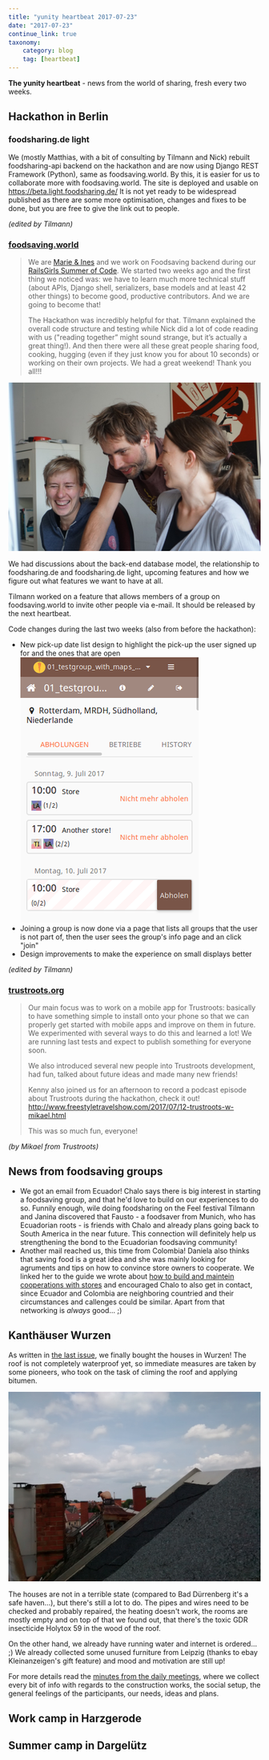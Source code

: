 ```yaml
---
title: "yunity heartbeat 2017-07-23"
date: "2017-07-23"
continue_link: true
taxonomy:
    category: blog
    tag: [heartbeat]
---
```


**The yunity heartbeat** - news from the world of sharing, fresh every two weeks.

## Hackathon in Berlin

### foodsharing.de light

We (mostly Matthias, with a bit of consulting by Tilmann and Nick) rebuilt foodsharing-api backend on the hackathon and are now using Django REST Framework (Python), same as foodsaving.world. By this, it is easier for us to collaborate more with foodsaving.world. 
The site is deployed and usable on https://beta.light.foodsharing.de/
It is not yet ready to be widespread published as there are some more optimisation, changes and fixes to be done, but you are free to give the link out to people.

_(edited by Tilmann)_

### [foodsaving.world](https://foodsaving.world)

> We are [Marie & Ines](https://twitter.com/nk42) and we work on Foodsaving backend during our [RailsGirls Summer of Code](https://railsgirlssummerofcode.org/). We started two weeks ago and the first thing we noticed was: we have to learn much more technical stuff (about APIs, Django shell, serializers, base models and at least 42 other things) to become good, productive contributors. And we are going to become that!
> 
> The Hackathon was incredibly helpful for that. Tilmann explained the overall code structure and testing while Nick did a lot of code reading with us ("reading together” might sound strange, but it’s actually a great thing!). And then there were all these great people sharing food, cooking, hugging (even if they just know you for about 10 seconds) or working on their own projects. We had a great weekend! Thank you all!!!

![Team NK42 with Nick](/user/pages/01.heartbeat/2017-07-23/DSC02962.JPG)

We had discussions about the back-end database model, the relationship to foodsharing.de and foodsharing.de light, upcoming features and how we figure out what features we want to have at all.

Tilmann worked on a feature that allows members of a group on foodsaving.world to invite other people via e-mail. It should be released by the next heartbeat.

Code changes during the last two weeks (also from before the hackathon):

- New pick-up date list design to highlight the pick-up the user signed up for and the ones that are open
![](fstool-pickuplist.png)
- Joining a group is now done via a page that lists all groups that the user is not part of, then the user sees the group's info page and an click "join"
- Design improvements to make the experience on small displays better

_(edited by Tilmann)_


### [trustroots.org](http://trustroots.org)

> Our main focus was to work on a mobile app for Trustroots: basically to have something simple to install onto your phone so that we can properly get started with mobile apps and improve on them in future. We experimented with several ways to do this and learned a lot! We are running last tests and expect to publish something for everyone soon.
>
> We also introduced several new people into Trustroots development, had fun, talked about future ideas and made many new friends!
>
> Kenny also joined us for an afternoon to record a podcast episode about Trustroots during the hackathon, check it out!
> http://www.freestyletravelshow.com/2017/07/12-trustroots-w-mikael.html
>
> This was so much fun, everyone!

_(by Mikael from Trustroots)_

## News from foodsaving groups

- We got an email from Ecuador! Chalo says there is big interest in starting a foodsaving group, and that he'd love to build on our experiences to do so. Funnily enough, wile doing foodsharing on the Feel festival Tilmann and Janina discovered that Fausto - a foodsaver from Munich, who has Ecuadorian roots - is friends with Chalo and already plans going back to South America in the near future. This connection will definitely help us strengthening the bond to the Ecuadorian foodsaving community!
- Another mail reached us, this time from Colombia! Daniela also thinks that saving food is a great idea and she was mainly looking for agruments and tips on how to convince store owners to cooperate. We linked her to the guide we wrote about [how to build and maintein cooperations with stores](https://yunity.atlassian.net/wiki/display/FSINT/How+to+build+and+maintain+cooperations+with+stores) and encouraged Chalo to also get in contact, since Ecuador and Colombia are neighboring countried and their circumstances and callenges could be similar. Apart from that networking is _always_ good... ;)

## Kanthäuser Wurzen

As written in [the last issue](../2017-07-09), we finally bought the houses in Wurzen! The roof is not completely waterproof yet, so immediate measures are taken by some pioneers, who took on the task of climing the roof and applying bitumen.

![](roofrepair.jpg)

The houses are not in a terrible state (compared to Bad Dürrenberg it's a safe haven...), but there's still a lot to do. The pipes and wires need to be checked and probably repaired, the heating doesn't work, the rooms are mostly empty and on top of that we found out, that there's the toxic GDR insecticide Holytox 59 in the wood of the roof.

On the other hand, we already have running water and internet is ordered... ;) We already collected some unused furniture from Leipzig (thanks to ebay Kleinanzeigen's gift feature) and mood and motivation are still up!

For more details read the [minutes from the daily meetings](https://yunity.atlassian.net/wiki/display/WW/After+moving+in%3A+Meeting+Minutes), where we collect every bit of info with regards to the construction works, the social setup, the general feelings of the participants, our needs, ideas and plans.

## Work camp in Harzgerode

## Summer camp in Dargelütz
